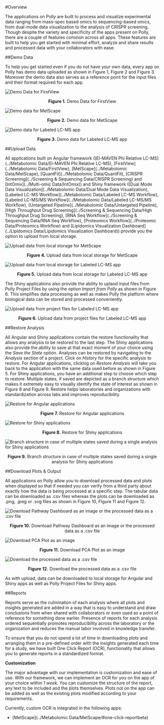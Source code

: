 #Overview

The applications on Polly are built to process and visualize experimental data ranging from mass-spec based omics to sequencing-based omics, from dual-mode data visualization to the analysis of CRISPR screening. Though despite the variety and specificity of the apps present on Polly, there are a couple of features common across all apps. These features are built to help you get started with minimal effort, analyze and share results and processed data with your collaborators with ease.

##Demo Data

To help you get started even if you do not have your own data, every app on Polly has demo data uploaded as shown in Figure 1, Figure 2 and Figure 3. Moreover the demo data also serves as a reference point for the input files and their format required for each app.

![Demo Data for FirstView](../img/GeneralFeatures/DemoDataFV.png) <center>**Figure 1.** Demo Data for FirstView</center>


![Demo data for MetScape](../img/GeneralFeatures/DemoDataMS.png) <center>**Figure 2.** Demo data for MetScape</center>


![Demo data for Labeled LC-MS app](../img/GeneralFeatures/DemoDataLLCMS.png)<center>**Figure 3.** Demo data for Labeled LC-MS app</center>

##Upload Data

All applications built on Angular framework ([El-MAVEN Phi Relative LC-MS](../Metabolomic Data/El-MAVEN Phi Relative LC-MS), [FirstView](../Metabolomic Data/FirstView), [MetScape](../Metabolomic Data/MetScape), [QuantFit](../Metabolomic Data/QuantFit), [CRISPR Screening](../Screening & Sequencing Data/CRISPR Screening) and [IntOmix](../Multi-omic Data/IntOmix)) and Shiny framework ([Dual Mode Data Visualization](../Metabolomic Data/Dual Mode Data Visualization), [Labeled LC-MS Workflow](../Metabolomic Data/Labeled LC-MS  Workflow), [Labeled LC-MS/MS Workflow](../Metabolomic Data/Labeled LC-MS/MS Workflow), [Untargeted Pipeline](../Metabolomic Data/Untargeted Pipeline), [High Throughput Drug Screening](../Screening & Sequencing Data/High Throughput Drug Screening), [RNA Seq Workflow](../Screening & Sequencing Data/RNA Seq Workflow), [Proteomics Workflow](../Proteomic Data/Proteomics Workflow) and [Lipidomics Visualization Dashboard](../Lipidomics Data/Lipidomics Visualization Dashboard)) provide you the option to upload from local storage.

![Upload data from local storage for MetScape](../img/GeneralFeatures/UploadDataMetScape.png)<center>**Figure 4.** Upload data from local storage for MetScape</center>

![Upload data from local storage for Labeled LC-MS app](../img/GeneralFeatures/UploadDataLLCMSLocal.png)<center>**Figure 5.** Upload data from local storage for Labeled LC-MS app</center>

The Shiny applications also provide the ability to uplaod input files from Polly Project Files by using the option *Import from Polly* as shown in Figure 6. This simplifies data processing as well as makes Polly the platform where biological data can be stored and processed conveniently. 

![Upload data from project files for Labeled LC-MS app](../img/GeneralFeatures/UploadDataLLCMSPolly.png)<center>**Figure 6.** Upload data from project files for Labeled LC-MS app</center>

##Restore Analysis

All Angular <!-- ([El-MAVEN Phi Relative LC-MS](../El-MAVEN Phi Relative LC-MS), [FirstView](../FirstView), [MetScape](../MetScape), [QuantFit](../QuantFit), [CRISPR Screening](../CRISPR Screening) and [IntOmix](../IntOmix)) --> and Shiny applications <!-- ([Dual Mode Data Visualization](../Dual Mode Data Visualization), [Labeled LC-MS Workflow](../Labeled LC-MS  Workflow), [Labeled LC-MS/MS Workflow](../Labeled LC-MS/MS Workflow), [Untargeted Pipeline](../Untargeted Pipeline), [High Throughput Drug Screening](../High Throughput Drug Screening), [RNA Seq Workflow](../RNA Seq Workflow), [Proteomics Workflow](../Proteomics Workflow) and [Lipidomics Visualization Dashboard](../Lipidomics Visualization Dashboard)) --> contain the restore functionality that allows any analysis to be restored to the last step. The Shiny applications also provide the ability to save at that exact moment of your choice using the *Save the State* option. Analyses can be restored by navigating to the *Analysis* section of a project. Click on *History* for the specific analysis to restore. For Angular applications, clicking on *Restore Analysis* will take you back to the application with the same data used before as shown in Figure 5. For Shiny applications, you have an additional step to choose which step to restore. Multiple states, if saved are depicted as a branch structure which makes it extremely easy to visually identify the state of interest as shown in Figure 8 and Figure 9.  Restore helps laboratories and organizations with standardization across labs and improves reproducibility.

![Restore for Angular applications](../img/GeneralFeatures/MetScapeRestore.png) <center>**Figure 7.** Restore for Angular applications</center>

![Restore for Shiny applications](../img/GeneralFeatures/LLCMSRestore.png) <center>**Figure 8.** Restore for Shiny applications</center>


![Branch structure in case of multiple states saved during a single analysis for Shiny applications](../img/GeneralFeatures/RestoreShiny.png) <center>**Figure 9.** Branch structure in case of multiple states saved during a single analysis for Shiny applications</center>

##Download Plots & Output

All applications on Polly allow you to download processed data and plots when displayed so that if needed you can verify from a third party about exactly how the data is being processed at a specific step. The tabular data can be downloaded as .csv files whereas the plots can be downloaded as .png, .jpeg or .svg files as shown in Figure 10, FIgure 11 and Figure 12.

![Download Pathway Dashboard as an image or the processed data as a .csv file](../img/GeneralFeatures/DownloadMS1.png)<center>**Figure 10.** Download Pathway Dashboard as an image or the processed data as a .csv file</center>


![Download PCA Plot as an image](../img/GeneralFeatures/DownloadMS2.png) <center>**Figure 11.** Download PCA Plot as an image</center>


![Download the processed data as a .csv file](../img/GeneralFeatures/DownloadLLCMS.png) <center>**Figure 12.** Download the processed data as a .csv file</center>

As with upload, data can be downloaded to local storage for Angular and Shiny apps as well as Polly Project Files for Shiny apps.

##Reports

Reports serve as the culmination of each analysis where all plots and insights generated are added in a way that is easy to understand and draw conclusions from when shared with collaborators or even used as a point of reference for something done earlier. Presence of reports for each analysis ordered sequentially promotes reproducibility across the laboratory or the organization and reduces the manual labor involved in knowledge transfer. 

To ensure that you do not spend a lot of time in downloading plots and arranging them in a pre-defined order with the insights generated each time for a study, we have built One Click Report (OCR), functionality that allows you to generate reports in a standardized format.

**Customization**

The major advantage with our implementation is customization and ease of use. With our framework, we can implement an OCR for you on the app of your choice within *1 week*. You can customize the structure of the report, any text to be included and the plots themselves. Plots not on the app can be added as well as the existing plots modified according to your requirements. 

Currently, custom OCR is integrated in the following apps:

*   [MetScape](../Metabolomic Data/MetScape/#one-click-reportbeta)